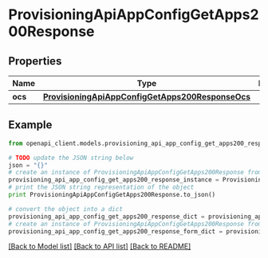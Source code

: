 # ProvisioningApiAppConfigGetApps200Response


## Properties
Name | Type | Description | Notes
------------ | ------------- | ------------- | -------------
**ocs** | [**ProvisioningApiAppConfigGetApps200ResponseOcs**](ProvisioningApiAppConfigGetApps200ResponseOcs.md) |  | 

## Example

```python
from openapi_client.models.provisioning_api_app_config_get_apps200_response import ProvisioningApiAppConfigGetApps200Response

# TODO update the JSON string below
json = "{}"
# create an instance of ProvisioningApiAppConfigGetApps200Response from a JSON string
provisioning_api_app_config_get_apps200_response_instance = ProvisioningApiAppConfigGetApps200Response.from_json(json)
# print the JSON string representation of the object
print ProvisioningApiAppConfigGetApps200Response.to_json()

# convert the object into a dict
provisioning_api_app_config_get_apps200_response_dict = provisioning_api_app_config_get_apps200_response_instance.to_dict()
# create an instance of ProvisioningApiAppConfigGetApps200Response from a dict
provisioning_api_app_config_get_apps200_response_form_dict = provisioning_api_app_config_get_apps200_response.from_dict(provisioning_api_app_config_get_apps200_response_dict)
```
[[Back to Model list]](../README.md#documentation-for-models) [[Back to API list]](../README.md#documentation-for-api-endpoints) [[Back to README]](../README.md)


